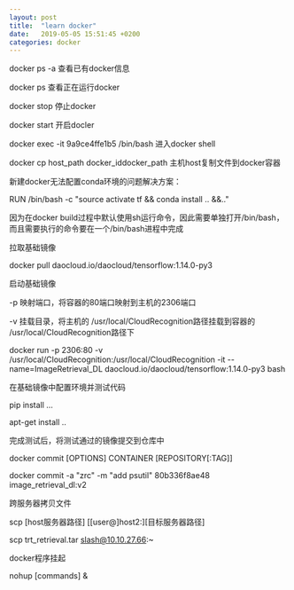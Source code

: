 ```yaml
---
layout: post
title:  "learn docker"
date:   2019-05-05 15:51:45 +0200
categories: docker
---
```

docker ps -a 查看已有docker信息

docker ps 查看正在运行docker

docker stop 停止docker

docker start 开启docler

docker exec -it 9a9ce4ffe1b5 /bin/bash 进入docker shell

docker cp host_path docker_iddocker_path 主机host复制文件到docker容器



新建docker无法配置conda环境的问题解决方案：

RUN /bin/bash -c "source activate tf && conda install .. &&.."

因为在docker build过程中默认使用sh运行命令，因此需要单独打开/bin/bash，而且需要执行的命令要在一个/bin/bash进程中完成



拉取基础镜像 

docker pull daocloud.io/daocloud/tensorflow:1.14.0-py3



启动基础镜像 

-p 映射端口，将容器的80端口映射到主机的2306端口

-v 挂载目录，将主机的 /usr/local/CloudRecognition路径挂载到容器的 /usr/local/CloudRecognition路径下

docker run -p 2306:80 -v /usr/local/CloudRecognition:/usr/local/CloudRecognition -it --name=ImageRetrieval_DL daocloud.io/daocloud/tensorflow:1.14.0-py3 bash 



在基础镜像中配置环境并测试代码

pip install ...

apt-get install ..



完成测试后，将测试通过的镜像提交到仓库中

docker commit [OPTIONS] CONTAINER [REPOSITORY[:TAG]]

docker commit -a "zrc" -m "add psutil" 80b336f8ae48 image_retrieval_dl:v2 





跨服务器拷贝文件

scp [host服务器路径] [[user@]host2:][目标服务器路径]

scp trt_retrieval.tar slash@10.10.27.66:~



docker程序挂起

nohup [commands] &